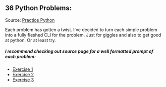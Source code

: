 ## 36 Python Problems:
Source: [Practice Python](https://www.practicepython.org)

Each problem has gotten a twist. I've decided to turn each simple problem into a fully fleshed CLI for the problem. Just for giggles and also to get good at python. Or at least try.

##### I recommend checking out source page for a well formatted prompt of each problem:
- [Exercise 1](https://www.practicepython.org/exercise/2014/01/29/01-character-input.html)
- [Exercise 2](https://www.practicepython.org/exercise/2014/02/05/02-odd-or-even.html)
- [Exercise 3](https://www.practicepython.org/exercise/2014/02/15/03-list-less-than-ten.html)
